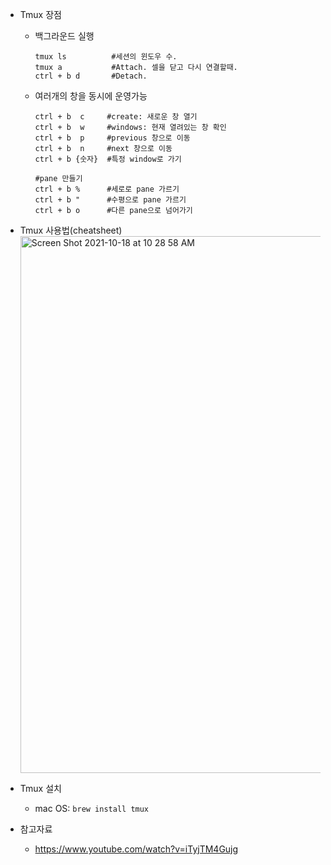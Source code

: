 * Tmux 장점
  * 백그라운드 실행
    ```
    tmux ls          #세션의 윈도우 수.
    tmux a           #Attach. 셀을 닫고 다시 연결할때.
    ctrl + b d       #Detach.
    ```
  * 여러개의 창을 동시에 운영가능 
    ```
    ctrl + b  c     #create: 새로운 창 열기
    ctrl + b  w     #windows: 현재 열려있는 창 확인
    ctrl + b  p     #previous 창으로 이동
    ctrl + b  n     #next 창으로 이동
    ctrl + b {숫자}  #특정 window로 가기
    
    #pane 만들기
    ctrl + b %      #세로로 pane 가르기
    ctrl + b "      #수평으로 pane 가르기
    ctrl + b o      #다른 pane으로 넘어가기
    ```
  
* Tmux 사용법(cheatsheet)
  <img width="859" alt="Screen Shot 2021-10-18 at 10 28 58 AM" src="https://user-images.githubusercontent.com/43725183/137653674-89a137d3-6b0e-41e4-9bad-23a5c36015d3.png">


* Tmux 설치
  * mac OS: `brew install tmux`


* 참고자료
  * https://www.youtube.com/watch?v=iTyjTM4Gujg 
